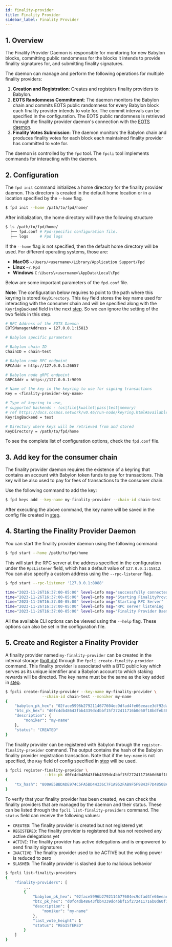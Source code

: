 ```yaml
---
id: finality-provider
title: Finality Provider
sidebar_label: Finality Provider
---
```


## 1. Overview

The Finality Provider Daemon is responsible for
monitoring for new Babylon blocks,
committing public randomness for the blocks it
intends to provide finality signatures for, and
submitting finality signatures.

The daemon can manage and perform the following operations for multiple
finality providers:
1. **Creation and Registration**: Creates and registers finality 
   providers to Babylon.
2. **EOTS Randomness Commitment**: The daemon monitors the Babylon chain and
   commits EOTS public randomness for every Babylon block each
   finality provider intends to vote for. The commit intervals can be specified
   in the configuration.
   The EOTS public randomness is retrieved through the finality provider daemon's
   connection with the [EOTS daemon](eots-manager.md).
3. **Finality Votes Submission**: The daemon monitors the Babylon chain
   and produces finality votes for each block each maintained finality provider
   has committed to vote for.

The daemon is controlled by the `fpd` tool.
The `fpcli` tool implements commands for interacting with the daemon.

## 2. Configuration

The `fpd init` command initializes a home directory for the
finality provider daemon.
This directory is created in the default home location or in a
location specified by the `--home` flag.

```bash
$ fpd init --home /path/to/fpd/home/
```

After initialization, the home directory will have the following structure

```bash
$ ls /path/to/fpd/home/
  ├── fpd.conf # Fpd-specific configuration file.
  ├── logs     # Fpd logs
```

If the `--home` flag is not specified, then the default home directory
will be used. For different operating systems, those are:

- **MacOS** `~/Users/<username>/Library/Application Support/Fpd`
- **Linux** `~/.Fpd`
- **Windows** `C:\Users\<username>\AppData\Local\Fpd`

Below are some important parameters of the `fpd.conf` file.

**Note**:
The configuration below requires to point to the path where this keyring is stored `KeyDirectory`.
This `Key` field stores the key name used for interacting with the consumer chain
and will be specified along with the `KeyringBackend` field in the next [step](#3-add-key-for-the-consumer-chain).
So we can ignore the setting of the two fields in this step.

```bash
# RPC Address of the EOTS Daemon
EOTSManagerAddress = 127.0.0.1:15813

# Babylon specific parameters

# Babylon chain ID
ChainID = chain-test

# Babylon node RPC endpoint
RPCAddr = http://127.0.0.1:26657

# Babylon node gRPC endpoint
GRPCAddr = https://127.0.0.1:9090

# Name of the key in the keyring to use for signing transactions
Key = <finality-provider-key-name>

# Type of keyring to use,
# supported backends - (os|file|kwallet|pass|test|memory)
# ref https://docs.cosmos.network/v0.46/run-node/keyring.html#available-backends-for-the-keyring
KeyringBackend = test

# Directory where keys will be retrieved from and stored
KeyDirectory = /path/to/fpd/home
```

To see the complete list of configuration options, check the `fpd.conf` file.

## 3. Add key for the consumer chain

The finality provider daemon requires the existence of a keyring that contains
an account with Babylon token funds to pay for transactions.
This key will be also used to pay for fees of transactions to the consumer chain.

Use the following command to add the key:

```bash
$ fpd keys add --key-name my-finality-provider --chain-id chain-test
```

After executing the above command, the key name will be saved in the config file
created in [step](#2-configuration).

## 4. Starting the Finality Provider Daemon

You can start the finality provider daemon using the following command:

```bash
$ fpd start --home /path/to/fpd/home
```

This will start the RPC server at the address specified in the configuration under
the `RpcListener` field, which has a default value of `127.0.0.1:15812`.
You can also specify a custom address using the `--rpc-listener` flag.

```bash
$ fpd start --rpc-listener '127.0.0.1:8088'

time="2023-11-26T16:37:00-05:00" level=info msg="successfully connected to a remote EOTS manager	{"address": "127.0.0.1:15813"}"
time="2023-11-26T16:37:00-05:00" level=info msg="Starting FinalityProviderApp"
time="2023-11-26T16:37:00-05:00" level=info msg="Starting RPC Server"
time="2023-11-26T16:37:00-05:00" level=info msg="RPC server listening	{"address": "127.0.0.1:15812"}"
time="2023-11-26T16:37:00-05:00" level=info msg="Finality Provider Daemon is fully active!"
```

All the available CLI options can be viewed using the `--help` flag. These options
can also be set in the configuration file.

## 5. Create and Register a Finality Provider

A finality provider named `my-finality-provider` can be created in the internal
storage ([bolt db](https://github.com/etcd-io/bbolt))
through the `fpcli create-finality-provider` command.
This finality provider is associated with a BTC public key which
serves as its unique identifier and
a Babylon account to which staking rewards will be directed.
The key name must be the same as the key added in [step](#3-add-key-for-the-consumer-chain).

```bash
$ fpcli create-finality-provider --key-name my-finality-provider \
                --chain-id chain-test --moniker my-name
{
    "babylon_pk_hex": "02face5996b2792114677604ec9dfad4fe66eeace3df92dab834754add5bdd7077",
    "btc_pk_hex": "d0fc4db48643fbb4339dc4bbf15f272411716b0d60f18bdfeb3861544bf5ef63",
    "description": {
        "moniker": "my-name"
    },
    "status": "CREATED"
}
```

The finality provider can be registered with Babylon through
the `register-finality-provider` command.
The output contains the hash of the Babylon
finality provider registration transaction.
Note that if the `key-name` is not specified, the `Key` field of config specified in [step](#3-add-key-for-the-consumer-chain)
will be used.

```bash
$ fpcli register-finality-provider \
                 --btc-pk d0fc4db48643fbb4339dc4bbf15f272411716b0d60f18bdfeb3861544bf5ef63
{
    "tx_hash": "800AE5BBDADE974C5FA5BD44336C7F1A952FAB9F5F9B43F7D4850BA449319BAA"
}
```

To verify that your finality provider has been created,
we can check the finality providers that are managed by the daemon and their status.
These can be listed through the `fpcli list-finality-providers` command.
The `status` field can receive the following values:

- `CREATED`: The finality provider is created but not registered yet
- `REGISTERED`: The finality provider is registered but has not received any active delegations yet
- `ACTIVE`: The finality provider has active delegations and is empowered to send finality signatures
- `INACTIVE`: The finality provider used to be ACTIVE but the voting power is reduced to zero
- `SLASHED`: The finality provider is slashed due to malicious behavior

```bash
$ fpcli list-finality-providers
{
    "finality-providers": [
        ...
        {
            "babylon_pk_hex": "02face5996b2792114677604ec9dfad4fe66eeace3df92dab834754add5bdd7077",
            "btc_pk_hex": "d0fc4db48643fbb4339dc4bbf15f272411716b0d60f18bdfeb3861544bf5ef63",
            "description": {
                "moniker": "my-name"
            },
            "last_vote_height": 1
            "status": "REGISTERED"
        }
    ]
}
```

